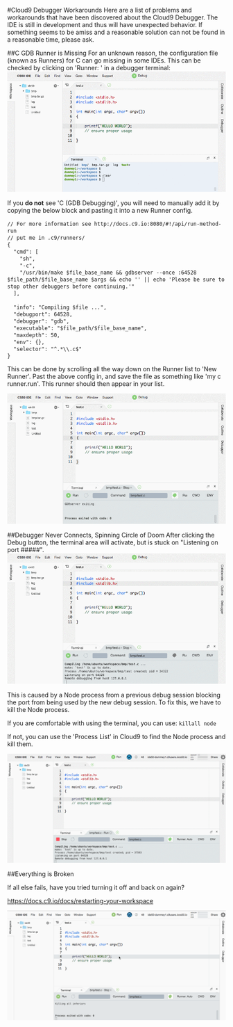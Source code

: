#Cloud9 Debugger Workarounds
Here are a list of problems and workarounds that have been discovered about the Cloud9 Debugger. The IDE is still in development and thus will have unexpected behavior. If something seems to be amiss and a reasonable solution can not be found in a reasonable time, please ask. 

##C GDB Runner is Missing
For an unknown reason, the configuration file (known as Runners) for C can go missing in some IDEs. This can be checked by clicking on 'Runner: ' in a debugger terminal:
![Finding the Runner](images/runner-find.gif)

If you **do not** see 'C (GDB Debugging)', you will need to manually add it by copying the below block and pasting it into a new Runner config. 

```
// For more information see http://docs.c9.io:8080/#!/api/run-method-run
// put me in .c9/runners/
{
  "cmd": [
    "sh",
    "-c",
    "/usr/bin/make $file_base_name && gdbserver --once :64528 $file_path/$file_base_name $args && echo '' || echo 'Please be sure to stop other debuggers before continuing.'"
  ],

  "info": "Compiling $file ...",
  "debugport": 64528,
  "debugger": "gdb",
  "executable": "$file_path/$file_base_name",
  "maxdepth": 50,
  "env": {},
  "selector": "^.*\\.c$"
}
```

This can be done by scrolling all the way down on the Runner list to 'New Runner'. Past the above config in, and save the file as something like 'my c runner.run'. This runner should then appear in your list. 

![Adding a new runner](images/new-runner.gif)


##Debugger Never Connects, Spinning Circle of Doom
After clicking the Debug button, the terminal area will activate, but is stuck on "Listening on port #####".
![Debugger is Stuck](images/debug-stall.gif)

This is caused by a Node process from a previous debug session blocking the port from being used by the new debug session. To fix this, we have to kill the Node process. 

If you are comfortable with using the terminal, you can use: `killall node`

If not, you can use the 'Process List' in Cloud9 to find the Node process and kill them.

![Die Node](images/kill-node.gif)

##Everything is Broken

If all else fails, have you tried turning it off and back on again? 

https://docs.c9.io/docs/restarting-your-workspace

![Restart](images/restart.gif)
